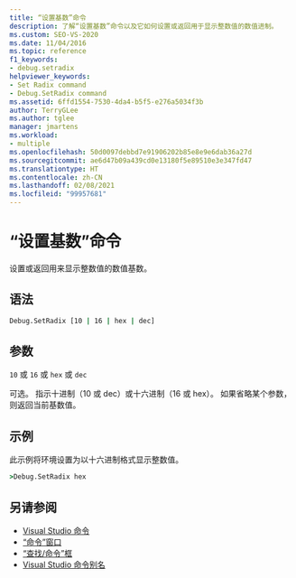 ```yaml
---
title: “设置基数”命令
description: 了解“设置基数”命令以及它如何设置或返回用于显示整数值的数值进制。
ms.custom: SEO-VS-2020
ms.date: 11/04/2016
ms.topic: reference
f1_keywords:
- debug.setradix
helpviewer_keywords:
- Set Radix command
- Debug.SetRadix command
ms.assetid: 6ffd1554-7530-4da4-b5f5-e276a5034f3b
author: TerryGLee
ms.author: tglee
manager: jmartens
ms.workload:
- multiple
ms.openlocfilehash: 50d0097debbd7e91906202b85e8e9e6dab36a27d
ms.sourcegitcommit: ae6d47b09a439cd0e13180f5e89510e3e347fd47
ms.translationtype: HT
ms.contentlocale: zh-CN
ms.lasthandoff: 02/08/2021
ms.locfileid: "99957681"
---
```

# <a name="set-radix-command"></a>“设置基数”命令
设置或返回用来显示整数值的数值基数。

## <a name="syntax"></a>语法

```cmd
Debug.SetRadix [10 | 16 | hex | dec]
```

## <a name="arguments"></a>参数
`10` 或 `16` 或 `hex` 或 `dec`

可选。 指示十进制（10 或 dec）或十六进制（16 或 hex）。 如果省略某个参数，则返回当前基数值。

## <a name="example"></a>示例
此示例将环境设置为以十六进制格式显示整数值。

```cmd
>Debug.SetRadix hex
```

## <a name="see-also"></a>另请参阅

- [Visual Studio 命令](../../ide/reference/visual-studio-commands.md)
- [“命令”窗口](../../ide/reference/command-window.md)
- [“查找/命令”框](../../ide/find-command-box.md)
- [Visual Studio 命令别名](../../ide/reference/visual-studio-command-aliases.md)